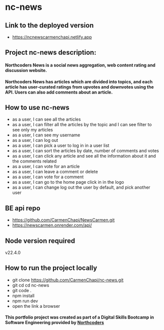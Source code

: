 # nc-news
## Link to the deployed version
-  https://ncnewscarmenchapi.netlify.app

## Project nc-news description:
#### Northcoders News is a social news aggregation, web content rating and discussion website. 
#### Northcoders News has articles which are divided into topics, and each article has user-curated ratings from upvotes and downvotes using the API. Users can also add comments about an article.

## How to use nc-news
- as a user,  I can see all the articles 
- as a user, I can filter all the articles by the topic and I can see filter to see only my articles
- as a user, I can see my username
- as a user, I can log out
- as a user, I can pick a user to log in in a user list
- as a user, I can sort the articles by date, number of comments and votes
- as a user, I can click any article and see all the information about it and the comments related 
- as a user, I can vote for an article
- as a user, I can leave a comment or delete
- as a user, I can vote for a comment
- as a user, I can go to the home page click in in the logo
- as a user, I can change log out the user by default, and pick another user

## BE api repo
- https://github.com/CarmenChapi/NewsCarmen.git
- https://newscarmen.onrender.com/api/

## Node version required
v22.4.0

## How to run the project locally
- git clone https://github.com/CarmenChapi/nc-news.git
- git cd cd nc-news 
- git code .
- npm install
- npm run dev 
- open the link a browser

#### This portfolio project was created as part of a Digital Skills Bootcamp in Software Engineering provided by [Northcoders](https://northcoders.com/)